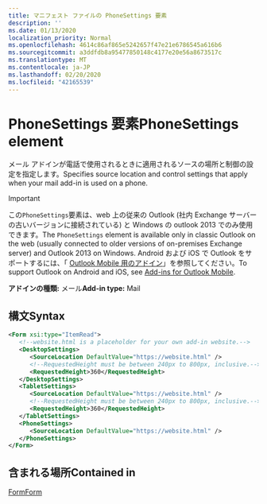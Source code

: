 ```yaml
---
title: マニフェスト ファイルの PhoneSettings 要素
description: ''
ms.date: 01/13/2020
localization_priority: Normal
ms.openlocfilehash: 4614c86af865e5242657f47e21e6786545a616b6
ms.sourcegitcommit: a3ddfdb8a95477850148c4177e20e56a8673517c
ms.translationtype: MT
ms.contentlocale: ja-JP
ms.lasthandoff: 02/20/2020
ms.locfileid: "42165539"
---
```

# <a name="phonesettings-element"></a><span data-ttu-id="b6201-102">PhoneSettings 要素</span><span class="sxs-lookup"><span data-stu-id="b6201-102">PhoneSettings element</span></span>

<span data-ttu-id="b6201-103">メール アドインが電話で使用されるときに適用されるソースの場所と制御の設定を指定します。</span><span class="sxs-lookup"><span data-stu-id="b6201-103">Specifies source location and control settings that apply when your mail add-in is used on a phone.</span></span>

> [!IMPORTANT]
> <span data-ttu-id="b6201-104">この`PhoneSettings`要素は、web 上の従来の Outlook (社内 Exchange サーバーの古いバージョンに接続されている) と Windows の outlook 2013 でのみ使用できます。</span><span class="sxs-lookup"><span data-stu-id="b6201-104">The `PhoneSettings` element is available only in classic Outlook on the web (usually connected to older versions of on-premises Exchange server) and Outlook 2013 on Windows.</span></span> <span data-ttu-id="b6201-105">Android および iOS で Outlook をサポートするには、「 [Outlook Mobile 用のアドイン](../../outlook/outlook-mobile-addins.md)」を参照してください。</span><span class="sxs-lookup"><span data-stu-id="b6201-105">To support Outlook on Android and iOS, see [Add-ins for Outlook Mobile](../../outlook/outlook-mobile-addins.md).</span></span>

<span data-ttu-id="b6201-106">**アドインの種類:** メール</span><span class="sxs-lookup"><span data-stu-id="b6201-106">**Add-in type:** Mail</span></span>

## <a name="syntax"></a><span data-ttu-id="b6201-107">構文</span><span class="sxs-lookup"><span data-stu-id="b6201-107">Syntax</span></span>

```XML
<Form xsi:type="ItemRead">
   <!--website.html is a placeholder for your own add-in website.-->
   <DesktopSettings>
      <SourceLocation DefaultValue="https://website.html" />
      <!--RequestedHeight must be between 240px to 800px, inclusive.-->
      <RequestedHeight>360</RequestedHeight>
   </DesktopSettings>
   <TabletSettings>
      <SourceLocation DefaultValue="https://website.html" />
      <!--RequestedHeight must be between 240px to 800px, inclusive.-->
      <RequestedHeight>360</RequestedHeight>
   </TabletSettings>
   <PhoneSettings>
      <SourceLocation DefaultValue="https://website.html" />
   </PhoneSettings>
</Form>
```

## <a name="contained-in"></a><span data-ttu-id="b6201-108">含まれる場所</span><span class="sxs-lookup"><span data-stu-id="b6201-108">Contained in</span></span>

[<span data-ttu-id="b6201-109">Form</span><span class="sxs-lookup"><span data-stu-id="b6201-109">Form</span></span>](form.md)


